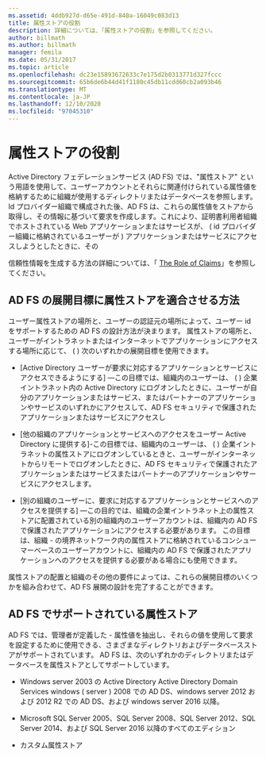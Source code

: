 ```yaml
---
ms.assetid: 4ddb927d-d65e-491d-840a-16049c083d13
title: 属性ストアの役割
description: 詳細については、「属性ストアの役割」を参照してください。
author: billmath
ms.author: billmath
manager: femila
ms.date: 05/31/2017
ms.topic: article
ms.openlocfilehash: dc23e15893672633c7e175d2b0313771d327fccc
ms.sourcegitcommit: 65b6de6b44d41f1180c45db11cdd60cb2a093b46
ms.translationtype: MT
ms.contentlocale: ja-JP
ms.lasthandoff: 12/10/2020
ms.locfileid: "97045310"
---
```

# <a name="the-role-of-attribute-stores"></a>属性ストアの役割
Active Directory フェデレーションサービス (AD FS) では、"属性ストア" という用語を使用して、ユーザーアカウントとそれらに関連付けられている属性値を格納するために組織が使用するディレクトリまたはデータベースを参照します。 Id プロバイダー組織で構成された後、AD FS は、これらの属性値をストアから取得し、その情報に基づいて要求を作成します。これにより、証明書利用者組織でホストされている Web アプリケーションまたはサービスが、 \( id プロバイダー組織に格納されているユーザーが \) アプリケーションまたはサービスにアクセスしようとしたときに、その

信頼性情報を生成する方法の詳細については、「 [The Role of Claims](The-Role-of-Claims.md)」を参照してください。

## <a name="how-attribute-stores-fit-in-with-your-ad-fs-deployment-goals"></a>AD FS の展開目標に属性ストアを適合させる方法
ユーザー属性ストアの場所と、ユーザーの認証元の場所によって、ユーザー id をサポートするための AD FS の設計方法が決まります。 属性ストアの場所と、ユーザーがイントラネットまたはインターネットでアプリケーションにアクセスする場所に応じて、 \( \) 次のいずれかの展開目標を使用できます。

-   [Active Directory ユーザーが要求に対応するアプリケーションとサービスにアクセスできるようにする] —この目標では、組織内のユーザーは、 \( \) 企業イントラネット内の Active Directory にログオンしたときに、ユーザーが自分のアプリケーションまたはサービス、またはパートナーのアプリケーションやサービスのいずれかにアクセスして、AD FS セキュリティで保護されたアプリケーションまたはサービスにアクセスし

-   [他の組織のアプリケーションとサービスへのアクセスをユーザー Active Directory に提供する]-この目標では、組織内のユーザーは、 \( \) 企業イントラネットの属性ストアにログオンしているときと、ユーザーがインターネットからリモートでログオンしたときに、AD FS セキュリティで保護されたアプリケーションまたはサービスまたはパートナーのアプリケーションやサービスにアクセスします。

-   [別の組織のユーザーに、要求に対応するアプリケーションとサービスへのアクセスを提供する] —この目的では、組織の企業イントラネット上の属性ストアに配置されている別の組織内のユーザーアカウントは、組織内の AD FS で保護されたアプリケーションにアクセスする必要があります。 この目標は、組織 \- の境界ネットワーク内の属性ストアに格納されているコンシューマーベースのユーザーアカウントに、組織内の AD FS で保護されたアプリケーションへのアクセスを提供する必要がある場合にも使用できます。

属性ストアの配置と組織のその他の要件によっては、これらの展開目標のいくつかを組み合わせて、AD FS 展開の設計を完了することができます。

## <a name="attribute-stores-that-are-supported-by-ad-fs"></a>AD FS でサポートされている属性ストア
AD FS では、管理者が定義した \- 属性値を抽出し、それらの値を使用して要求を設定するために使用できる、さまざまなディレクトリおよびデータベースストアがサポートされています。 AD FS は、次のいずれかのディレクトリまたはデータベースを属性ストアとしてサポートしています。

-   Windows server 2003 の Active Directory Active Directory Domain Services windows \( server \) 2008 での AD DS、windows server 2012 および 2012 R2 での AD DS、および windows server 2016 以降。

-   Microsoft SQL Server 2005、SQL Server 2008、SQL Server 2012、SQL Server 2014、および SQL Server 2016 以降のすべてのエディション

-   カスタム属性ストア
